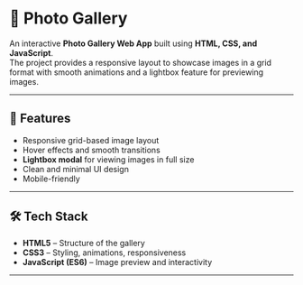 # 📸 Photo Gallery

An interactive **Photo Gallery Web App** built using **HTML, CSS, and JavaScript**.  
The project provides a responsive layout to showcase images in a grid format with smooth animations and a lightbox feature for previewing images.

---

## 🚀 Features
- Responsive grid-based image layout  
- Hover effects and smooth transitions  
- **Lightbox modal** for viewing images in full size  
- Clean and minimal UI design  
- Mobile-friendly  

---

## 🛠️ Tech Stack
- **HTML5** – Structure of the gallery  
- **CSS3** – Styling, animations, responsiveness  
- **JavaScript (ES6)** – Image preview and interactivity  

---
